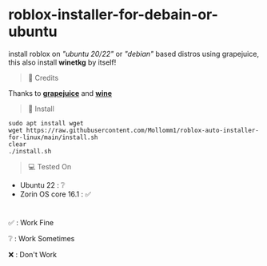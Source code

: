#  roblox-installer-for-debain-or-ubuntu
install roblox on *"ubuntu 20/22"* or *"debian"* based distros using grapejuice, this also install **winetkg** by itself!

> 📜 Credits

Thanks to **[grapejuice](https://gitlab.com/brinkervii/grapejuice)** and **[wine](https://www.winehq.org/)**

> 💾 Install

```
sudo apt install wget
wget https://raw.githubusercontent.com/Mollomm1/roblox-auto-installer-for-linux/main/install.sh
clear
./install.sh
```

> 💻 Tested On

* Ubuntu 22 : ❔
* Zorin OS core 16.1 : ✅

# 

✅ : Work Fine

❔ : Work Sometimes

❌ : Don't Work
